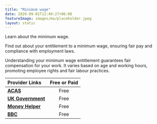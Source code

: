 ```yaml
---
title: "Minimum wage"
date: 2020-09-01T12:49:27+06:00
featureImage: images/ma/placeholder.jpeg
layout: static
---
```


Learn about the minimum wage.

Find out about your entitlement to a minimum wage, ensuring fair pay and compliance with employment laws.

Understanding your minimum wage entitlement guarantees fair compensation for your work. It varies based on age and working hours, promoting employee rights and fair labour practices.

| Provider Links      | Free or Paid  |  
| :-----------          | :--------------:      |  
| [**ACAS**](https://www.acas.org.uk/national-minimum-wage-entitlement) | Free  | 
| [**UK Government**](https://www.gov.uk/national-minimum-wage-rates) | Free  | 
| [**Money Helper**](https://www.moneyhelper.org.uk/en/work/employment/national-minimum-wage) | Free  | 
| [**BBC**](https://www.bbc.co.uk/news/uk-politics-48445674) | Free  | 
  

<br/><br/>






